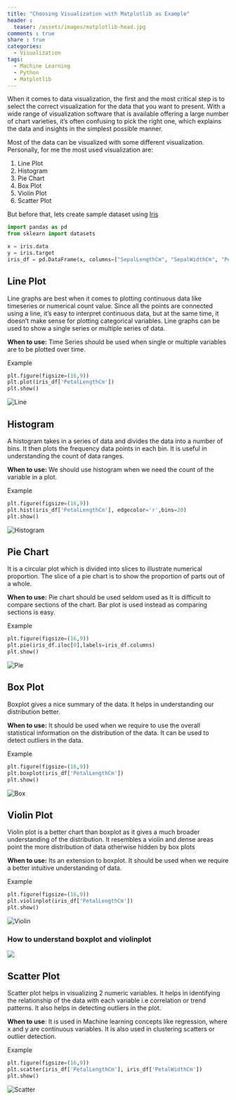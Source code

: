 ```yaml
---
title: "Choosing Visualization with Matplotlib as Example"
header :
  teaser: /assets/images/matplotlib-head.jpg
comments : true
share : true
categories:
  - Visualization
tags:
  - Machine Learning
  - Python
  - Matplotlib
---
```

When it comes to data visualization, the first and the most critical step is to select the correct visualization for the data that you want to present. With a wide range of visualization software that is available offering a large number of chart varieties, it’s often confusing to pick the right one, which explains the data and insights in the simplest possible manner.

Most of the data can be visualized with some different visualization. Personally, for me the most used visualization are:

1. Line Plot
2. Histogram
3. Pie Chart
4. Box Plot
5. Violin Plot
6. Scatter Plot

But before that, lets create sample dataset using [Iris](https://en.wikipedia.org/wiki/Iris_flower_data_set)

```python
import pandas as pd
from sklearn import datasets

x = iris.data
y = iris.target
iris_df = pd.DataFrame(x, columns=["SepalLengthCm", "SepalWidthCm", "PetalLengthCm", "PetalWidthCm"])
```

## Line Plot

Line graphs are best when it comes to plotting continuous data like timeseries or numerical count value. Since all the points are connected using a line, it’s easy to interpret continuous data, but at the same time, it doesn’t make sense for plotting categorical variables. Line graphs can be used to show a single series or multiple series of data.

**When to use:** Time Series should be used when single or multiple variables are to be plotted over time.

Example

```python
plt.figure(figsize=(16,9))
plt.plot(iris_df['PetalLengthCm'])
plt.show()
```

![Line](https://i.ibb.co/JKBxptB/line.png)

## Histogram

A histogram takes in a series of data and divides the data into a number of bins. It then plots the frequency data points in each bin. It is useful in understanding the count of data ranges.

**When to use:** We should use histogram when we need the count of the variable in a plot.

Example

```python
plt.figure(figsize=(16,9))
plt.hist(iris_df['PetalLengthCm'], edgecolor='r',bins=20)
plt.show()
```

![Histogram](https://i.ibb.co/P4zYPHz/hist.png)

## Pie Chart

It is a circular plot which is divided into slices to illustrate numerical proportion. The slice of a pie chart is to show the proportion of parts out of a whole.

**When to use:** Pie chart should be used seldom used as It is difficult to compare sections of the chart. Bar plot is used instead as comparing sections is easy.

Example

```python
plt.figure(figsize=(16,9))
plt.pie(iris_df.iloc[0],labels=iris_df.columns)
plt.show()
```

![Pie](https://i.ibb.co/h1qqzXB/pie.png)

## Box Plot

Boxplot gives a nice summary of the data. It helps in understanding our distribution better.

**When to use:** It should be used when we require to use the overall statistical information on the distribution of the data. It can be used to detect outliers in the data.

Example

```python
plt.figure(figsize=(16,9))
plt.boxplot(iris_df['PetalLengthCm'])
plt.show()
```

![Box](https://i.ibb.co/3TXGTBP/box.png)

## Violin Plot

Violin plot is a better chart than boxplot as it gives a much broader understanding of the distribution. It resembles a violin and dense areas point the more distribution of data otherwise hidden by box plots

**When to use:** Its an extension to boxplot. It should be used when we require a better intuitive understanding of data.

Example

```python
plt.figure(figsize=(16,9))
plt.violinplot(iris_df['PetalLengthCm'])
plt.show()
```

![Violin](https://i.ibb.co/WgMP8SX/violin.png)

### How to understand boxplot and violinplot

![](https://miro.medium.com/max/482/1*fCE_5juz235c6cmaOP_PDQ.png)

## Scatter Plot

Scatter plot helps in visualizing 2 numeric variables. It helps in identifying the relationship of the data with each variable i.e correlation or trend patterns. It also helps in detecting outliers in the plot.

**When to use**: It is used in Machine learning concepts like regression, where x and y are continuous variables. It is also used in clustering scatters or outlier detection.

Example

```python
plt.figure(figsize=(16,9))
plt.scatter(iris_df['PetalLengthCm'], iris_df['PetalWidthCm'])
plt.show()
```

![Scatter](https://i.ibb.co/nLxmQHz/scatter.png)
